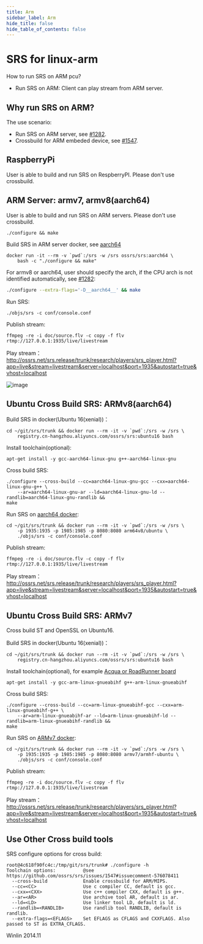 ```yaml
---
title: Arm
sidebar_label: Arm
hide_title: false
hide_table_of_contents: false
---
```


# SRS for linux-arm

How to run SRS on ARM pcu?

* Run SRS on ARM: Client can play stream from ARM server.

## Why run SRS on ARM?

The use scenario:

* Run SRS on ARM server, see [#1282](https://github.com/ossrs/srs/issues/1282#issue-386077124).
* Crossbuild for ARM embeded device, see [#1547](https://github.com/ossrs/srs/issues/1547#issue-543780097).

## RaspberryPi

User is able to build and run SRS on RespberryPI. Please don't use crossbuild.

<a name="armv8-and-aarch64"></a>

## ARM Server: armv7, armv8(aarch64)

User is able to build and run SRS on ARM servers. Please don't use crossbuild.

```
./configure && make
```

Build SRS in ARM server docker, see [aarch64](https://github.com/ossrs/dev-docker/tree/aarch64#usage)

```
docker run -it --rm -v `pwd`:/srs -w /srs ossrs/srs:aarch64 \
    bash -c "./configure && make"
```

For armv8 or aarch64, user should specify the arch, if the CPU arch is not identified automatically, see [#1282](https://github.com/ossrs/srs/issues/1282#issuecomment-568891854):

```bash
./configure --extra-flags='-D__aarch64__' && make
```

Run SRS:

```
./objs/srs -c conf/console.conf
```

Publish stream:

```
ffmpeg -re -i doc/source.flv -c copy -f flv rtmp://127.0.0.1:1935/live/livestream
```

Play stream：http://ossrs.net/srs.release/trunk/research/players/srs_player.html?app=live&stream=livestream&server=localhost&port=1935&autostart=true&vhost=localhost

![image](https://user-images.githubusercontent.com/2777660/72774670-7108c980-3c46-11ea-9e8b-d4fb3a475ea2.png)

<a name="ubuntu-cross-build-srs"></a>

## Ubuntu Cross Build SRS: ARMv8(aarch64)

Build SRS in docker(Ubuntu 16(xenial))：

```
cd ~/git/srs/trunk && docker run --rm -it -v `pwd`:/srs -w /srs \
    registry.cn-hangzhou.aliyuncs.com/ossrs/srs:ubuntu16 bash
```

Install toolchain(optional):

```
apt-get install -y gcc-aarch64-linux-gnu g++-aarch64-linux-gnu
```

Cross build SRS:

```
./configure --cross-build --cc=aarch64-linux-gnu-gcc --cxx=aarch64-linux-gnu-g++ \
    --ar=aarch64-linux-gnu-ar --ld=aarch64-linux-gnu-ld --randlib=aarch64-linux-gnu-randlib &&
make
```

Run SRS on [aarch64 docker](https://hub.docker.com/r/arm64v8/ubuntu):

```
cd ~/git/srs/trunk && docker run --rm -it -v `pwd`:/srs -w /srs \
    -p 1935:1935 -p 1985:1985 -p 8080:8080 arm64v8/ubuntu \
    ./objs/srs -c conf/console.conf
```

Publish stream:

```
ffmpeg -re -i doc/source.flv -c copy -f flv rtmp://127.0.0.1:1935/live/livestream
```

Play stream：http://ossrs.net/srs.release/trunk/research/players/srs_player.html?app=live&stream=livestream&server=localhost&port=1935&autostart=true&vhost=localhost

## Ubuntu Cross Build SRS: ARMv7

Cross build ST and OpenSSL on Ubuntu16.

Build SRS in docker(Ubuntu 16(xenial))：

```
cd ~/git/srs/trunk && docker run --rm -it -v `pwd`:/srs -w /srs \
    registry.cn-hangzhou.aliyuncs.com/ossrs/srs:ubuntu16 bash
```

Install toolchain(optional), for example [Acqua or RoadRunner board](https://www.acmesystems.it/arm9_toolchain)

```
apt-get install -y gcc-arm-linux-gnueabihf g++-arm-linux-gnueabihf
```

Cross build SRS:

```
./configure --cross-build --cc=arm-linux-gnueabihf-gcc --cxx=arm-linux-gnueabihf-g++ \
    --ar=arm-linux-gnueabihf-ar --ld=arm-linux-gnueabihf-ld --randlib=arm-linux-gnueabihf-randlib &&
make
```

Run SRS on [ARMv7 docker](https://hub.docker.com/r/armv7/armhf-ubuntu):

```
cd ~/git/srs/trunk && docker run --rm -it -v `pwd`:/srs -w /srs \
    -p 1935:1935 -p 1985:1985 -p 8080:8080 armv7/armhf-ubuntu \
    ./objs/srs -c conf/console.conf
```

Publish stream:

```
ffmpeg -re -i doc/source.flv -c copy -f flv rtmp://127.0.0.1:1935/live/livestream
```

Play stream：http://ossrs.net/srs.release/trunk/research/players/srs_player.html?app=live&stream=livestream&server=localhost&port=1935&autostart=true&vhost=localhost

## Use Other Cross build tools

SRS configure options for cross build:

```
root@4c618f90fc4c:/tmp/git/srs/trunk# ./configure -h
Toolchain options:          @see https://github.com/ossrs/srs/issues/1547#issuecomment-576078411
  --cross-build             Enable crossbuild for ARM/MIPS.
  --cc=<CC>                 Use c compiler CC, default is gcc.
  --cxx=<CXX>               Use c++ compiler CXX, default is g++.
  --ar=<AR>                 Use archive tool AR, default is ar.
  --ld=<LD>                 Use linker tool LD, default is ld.
  --randlib=<RANDLIB>       Use randlib tool RANDLIB, default is randlib.
  --extra-flags=<EFLAGS>    Set EFLAGS as CFLAGS and CXXFLAGS. Also passed to ST as EXTRA_CFLAGS.
```

Winlin 2014.11
